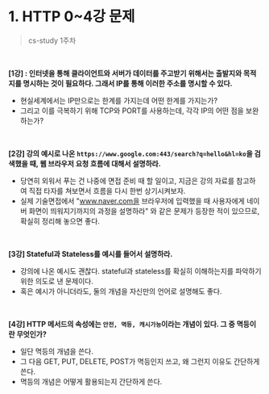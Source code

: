 # 1. HTTP 0~4강 문제

> cs-study 1주차

<br>

**[1강] : 인터넷을 통해 클라이언트와 서버가 데이터를 주고받기 위해서는 출발지와 목적지를 명시하는 것이 필요하다. 그래서 IP를 통해 이러한 주소를 명시할 수 있다.**

- 현실세계에서는 IP만으로는 한계를 가지는데 어떤 한계를 가지는가?
- 그리고 이를 극복하기 위해 TCP와 PORT를 사용하는데, 각각 IP의 어떤 점을 보완하는가?

<br>

**[2강] 강의 예시로 나온 `https://www.google.com:443/search?q=hello&hl=ko`을 검색했을 때, 웹 브라우저 요청 흐름에 대해서 설명하라.**

- 당연히 외워서 푸는 건 나중에 면접 준비 때 할 일이고, 지금은 강의 자료를 참고하여 직접 타자를 쳐보면서 흐름을 다시 한번 상기시켜보자.
- 실제 기술면접에서 "www.naver.com을 브라우저에 입력했을 때 사용자에게 네이버 화면이 띄워지기까지의 과정을 설명하라" 와 같은 문제가 등장한 적이 있으므로, 확실히 정리해 놓으면 좋다.

<br>

**[3강] Stateful과 Stateless를 예시를 들어서 설명하라.**

- 강의에 나온 예시도 괜찮다. stateful과 stateless를 확실히 이해하는지를 파악하기 위한 의도로 낸 문제이다.
- 혹은 예시가 아니더라도, 둘의 개념을 자신만의 언어로 설명해도 좋다.

<br>

**[4강] HTTP 메서드의 속성에는 `안전, 멱등, 캐시가능`이라는 개념이 있다. 그 중 멱등이란 무엇인가?**

- 일단 멱등의 개념을 쓴다.
- 그 다음 GET, PUT, DELETE, POST가 멱등인지 쓰고, 왜 그런지 이유도 간단하게 쓴다.
- 멱등의 개념은 어떻게 활용되는지 간단하게 쓴다.


